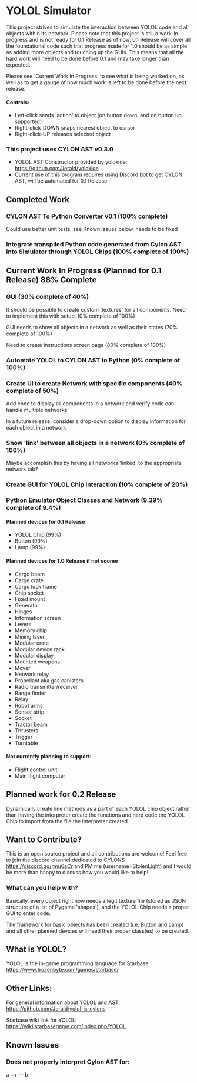 # YOLOL Simulator
This project strives to simulate the interaction between YOLOL code and all objects within its network. Please note that this project is still a work-in-progress and is not ready for 0.1 Release as of now. 0.1 Release will cover all the foundational code such that progress made for 1.0 should be as simple as adding more objects and touching up the GUIs. This means that all the hard work will need to be done before 0.1 and may take longer than expected.

Please see 'Current Work In Progress' to see what is being worked on, as well as to get a gauge of how much work is left to be done before the next release.

#### Controls:
- Left-click sends 'action' to object (on button down, and on button up supported)
- Right-click-DOWN snaps nearest object to cursor
- Right-click-UP releases selected object

### This project uses CYLON AST v0.3.0
- YOLOL AST Constructor provided by yoloxide: https://github.com/Jerald/yoloxide
- Current use of this program requires using Discord bot to get CYLON AST, will be automated for 0.1 Release

## Completed Work

### CYLON AST To Python Converter v0.1 (100% complete)
Could use better unit tests, see Known Issues below, needs to be fixed

### Integrate transpiled Python code generated from Cylon AST into Simulator through YOLOL Chips (100% complete of 100%)

## Current Work In Progress (Planned for 0.1 Release) 88% Complete

### GUI (30% complete of 40%)
It should be possible to create custom 'textures' for all components. Need to implement this with setup. (0% complete of 100%)

GUI needs to show all objects in a network as well as their states (70% complete of 100%)

Need to create instructions screen page (80% complete of 100%)

### Automate YOLOL to CYLON AST to Python (0% complete of 100%)

### Create UI to create Network with specific components (40% complete of 50%)
Add code to display all components in a network and verify code can handle multiple networks

In a future release, consider a drop-down option to display information for each object in a network

### Show 'link' between all objects in a network (0% complete of 100%)
Maybe accomplish this by having all networks 'linked' to the appropriate network tab?

### Create GUI for YOLOL Chip interaction (10% complete of 20%)

### Python Emulator Object Classes and Network (9.39% complete of 9.4%)
#### Planned devices for 0.1 Release 
- YOLOL Chip (99%)
- Button (99%)
- Lamp (99%)

#### Planned devices for 1.0 Release if not sooner
- Cargo beam
- Carge crate
- Cargo lock frame
- Chip socket
- Fixed mount
- Generator
- Hinges
- Information screen
- Levers
- Memory chip
- Mining laser
- Modular crate
- Modular device rack
- Modular display
- Mounted weapons
- Mover
- Network relay
- Propellant aka gas canisters
- Radio transmitter/receiver
- Range finder
- Relay
- Robot arms
- Sensor strip
- Socket
- Tractor beam
- Thrusters
- Trigger
- Turntable

#### Not currently planning to support:
- Flight control unit
- Main flight computer

## Planned work for 0.2 Release
Dynamically create line methods as a part of each YOLOL chip object rather than having the interpreter create the functions and hard code the YOLOL Chip to import from the file the interpreter created

## Want to Contribute?
This is an open source project and all contributions are welcome! Feel free to join the discord channel dedicated to CYLONS https://discord.gg/rmu6aCr and PM me (username=StolenLight) and I would be more than happy to discuss how you would like to help!

### What can you help with? 
Basically, every object right now needs a legit texture file (stored as JSON structure of a list of Pygame 'shapes'), and the YOLOL Chip needs a proper GUI to enter code.

The framework for basic objects has been created (i.e. Button and Lamp) and all other planned devices will need their proper class(es) to be created.

## What is YOLOL?
YOLOL is the in-game programming language for Starbase https://www.frozenbyte.com/games/starbase/

## Other Links:
For general information about YOLOL and AST: https://github.com/Jerald/yolol-is-cylons

Starbase wiki link for YOLOL: https://wiki.starbasegame.com/index.php/YOLOL


## Known Issues
### Does not properly interpret Cylon AST for:
a ++ -- b

